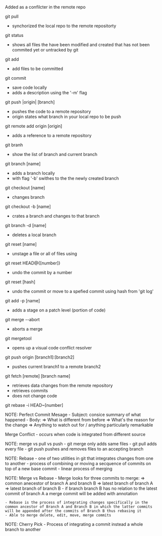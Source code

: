 Added as a confilcter in the remote repo

git pull
  - synchorized the local repo to the remote repositorty

git status
  - shows all files the have been modified and created that has not been commited yet or untracked by git

git add
  - add files to be committed

git commit
  - save code locally 
  - adds a description using the '-m' flag

git push |origin| [branch]
  - pushes the code to a remote repository
  - origin states what branch in your local repo to be push

git remote add origin [origin]
  - adds a reference to a remote repository

git branh
  - show the list of branch and current branch 

git branch [name]
  - adds a branch locally
  - with flag '-b' swithes to the the newly created branch


git checkout [name]
  - changes branch

git checkout -b [name] 
  - crates a branch and changes to that branch

git branch -d [name]
  - deletes a local branch

git reset [name]
  - unstage a file or all of files using

git reset HEAD@{[number]}
  - undo the commit by a number

git reset [hash]
  - undo the commit or move to a spefied commit using hash from 'git log'

git add -p [name]
  - adds a stage on a patch level (portion of code)

git merge --abort 
  - aborts a merge

git mergetool
  - opens up a visual code conflict resolver

git push origin [branch1]:[branch2]
  - pushes current branch1 to a remote branch2

git fetch [remote] [branch name]
  - retrieves data changes from the remote repository
  - retrieves commits
  - does not change code

git rebase -i HEAD~[number]


NOTE:
  Perfect Commit Mesage
    - Subject: consice summary of what happened
    - Body:
        => What is different from before
        => What's the reason for the change
        => Anything to watch out for / anything particularly remarkable

  Merge Conflict
    - occurs when code is integrated from different source
  

NOTE:
  merge vs pull vs push
    - git merge only adds same files
    - git pull adds every file
    - git push pushes and removes files to an accepting branch


NOTE:
  Rebase
      - one of two utilities in git that integrates changes from one to another
      - process of combining or moving a secquence of commits on top of a new base commit
      - linear process of merging

NOTE: 
  Merge vs Rebase
    - Merge looks for three commits to merge:
        => common anecestor of branch A and branch B
        => latest branch of branch A
        => latest branch of branch B
    - if branch  branch B has no relation to the latest commit of branch A a merge commit will be added with annotation
    
    - Rebase is the process of integrating changes specifically in the common ancestor of Branch A and Branch B in which the latter commits will be appended after the commits of Branch B thus rebasing it
    - Able to merge delete, edit, move, merge commits

  NOTE:
    Cherry Pick
      - Process of integrating a commit instead a whole branch to another 